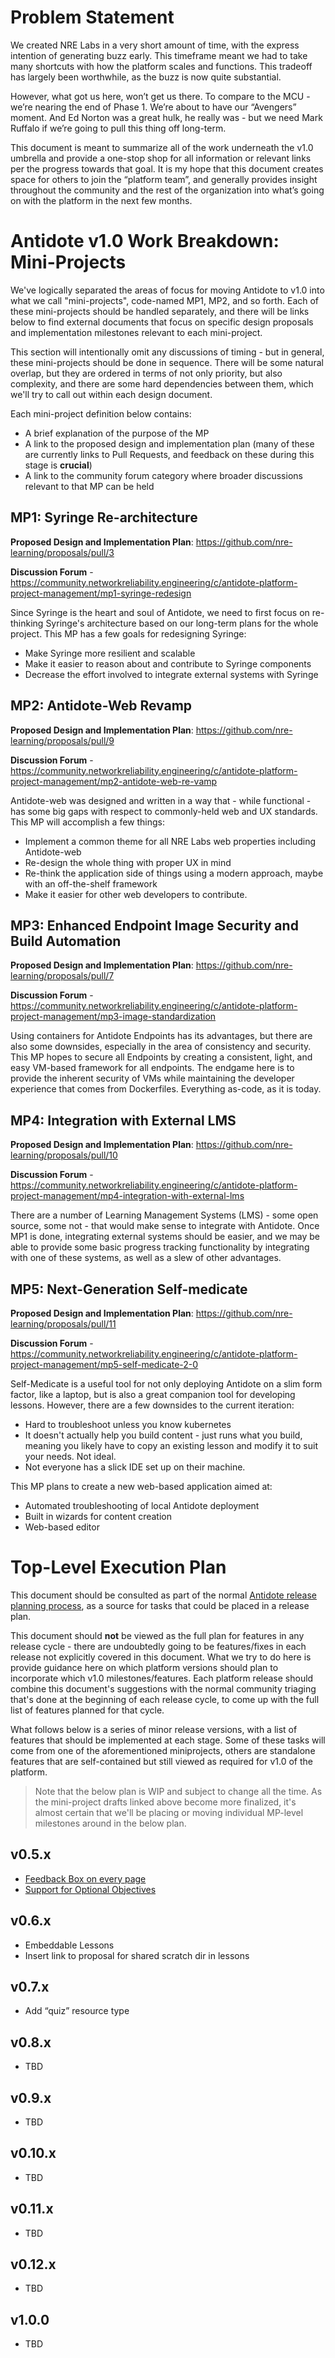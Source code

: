 # Problem Statement

We created NRE Labs in a very short amount of time, with the express intention of generating buzz early. This timeframe meant we had to take many shortcuts with how the platform scales and functions. This tradeoff has largely been worthwhile, as the buzz is now quite substantial.

However, what got us here, won’t get us there. To compare to the MCU - we’re nearing the end of Phase 1. We’re about to have our “Avengers” moment. And Ed Norton was a great hulk, he really was - but we need Mark Ruffalo if we’re going to pull this thing off long-term.

This document is meant to summarize all of the work underneath the v1.0 umbrella and provide a one-stop shop for all information or relevant links per the progress towards that goal. It is my hope that this document creates space for others to join the “platform team”, and generally provides insight throughout the community and the rest of the organization into what’s going on with the platform in the next few months.

# Antidote v1.0 Work Breakdown: Mini-Projects

We've logically separated the areas of focus for moving Antidote to v1.0 into what we call "mini-projects", code-named MP1, MP2, and so forth. Each of these mini-projects should be handled separately, and there will be links below to find external documents that focus on specific design proposals and implementation milestones relevant to each mini-project.

This section will intentionally omit any discussions of timing - but in general, these mini-projects should be done in sequence. There will be some natural overlap, but they are ordered in terms of not only priority, but also complexity, and there are some hard dependencies between them, which we'll try to call out within each design document.

Each mini-project definition below contains:

- A brief explanation of the purpose of the MP
- A link to the proposed design and implementation plan (many of these are currently links to Pull Requests, and feedback on these during this stage is **crucial**)
- A link to the community forum category where broader discussions relevant to that MP can be held

## MP1: Syringe Re-architecture

**Proposed Design and Implementation Plan**: https://github.com/nre-learning/proposals/pull/3

**Discussion Forum** - https://community.networkreliability.engineering/c/antidote-platform-project-management/mp1-syringe-redesign

Since Syringe is the heart and soul of Antidote, we need to first focus on re-thinking Syringe's architecture
based on our long-term plans for the whole project. This MP has a few goals for redesigning Syringe:

- Make Syringe more resilient and scalable
- Make it easier to reason about and contribute to Syringe components
- Decrease the effort involved to integrate external systems with Syringe

## MP2: Antidote-Web Revamp

**Proposed Design and Implementation Plan**: https://github.com/nre-learning/proposals/pull/9

**Discussion Forum** - https://community.networkreliability.engineering/c/antidote-platform-project-management/mp2-antidote-web-re-vamp

Antidote-web was designed and written in a way that - while functional - has some big gaps with respect to commonly-held web and UX standards. This MP will accomplish a few things:

- Implement a common theme for all NRE Labs web properties including Antidote-web
- Re-design the whole thing with proper UX in mind
- Re-think the application side of things using a modern approach, maybe with an off-the-shelf framework
- Make it easier for other web developers to contribute.

## MP3: Enhanced Endpoint Image Security and Build Automation

**Proposed Design and Implementation Plan**: https://github.com/nre-learning/proposals/pull/7

**Discussion Forum** - https://community.networkreliability.engineering/c/antidote-platform-project-management/mp3-image-standardization

Using containers for Antidote Endpoints has its advantages, but there are also some downsides, especially in the area of consistency and security. This MP hopes to secure all Endpoints by creating a consistent, light, and easy VM-based framework for all endpoints. The endgame here is to provide the inherent security of VMs while maintaining the developer experience that comes from Dockerfiles. Everything as-code, as it is today.

## MP4: Integration with External LMS

**Proposed Design and Implementation Plan**: https://github.com/nre-learning/proposals/pull/10

**Discussion Forum** - https://community.networkreliability.engineering/c/antidote-platform-project-management/mp4-integration-with-external-lms

There are a number of Learning Management Systems (LMS) - some open source, some not - that would make sense to integrate with Antidote. Once MP1 is done, integrating external systems should be easier, and we may be able to provide some basic progress tracking functionality by integrating with one of these systems, as well as a slew of other advantages.

## MP5: Next-Generation Self-medicate

**Proposed Design and Implementation Plan**: https://github.com/nre-learning/proposals/pull/11

**Discussion Forum** - https://community.networkreliability.engineering/c/antidote-platform-project-management/mp5-self-medicate-2-0

Self-Medicate is a useful tool for not only deploying Antidote on a slim form factor, like a laptop, but is also a great companion tool for developing lessons. However, there are a few downsides to the current iteration:

- Hard to troubleshoot unless you know kubernetes
- It doesn't actually help you build content - just runs what you build, meaning you likely have to copy an existing lesson and modify it to suit your needs. Not ideal.
- Not everyone has a slick IDE set up on their machine.

This MP plans to create a new web-based application aimed at:

- Automated troubleshooting of local Antidote deployment
- Built in wizards for content creation
- Web-based editor

# Top-Level Execution Plan

This document should be consulted as part of the normal [Antidote release planning process](https://antidoteproject.readthedocs.io/en/latest/releases/releaseplanning_platform.html), as a source for tasks that could be placed in a release plan.

This document should **not** be viewed as the full plan for features in any release cycle - there are undoubtedly going to be features/fixes in each release not explicitly covered in this document. What we try to do here is provide guidance here on which platform versions should plan to incorporate which v1.0 milestones/features. Each platform release should combine this document's suggestions with the normal community triaging that's done at the beginning of each release cycle, to come up with the full list of features planned for that cycle.

What follows below is a series of minor release versions, with a list of features that should be implemented at each stage. Some of these tasks will come from one of the aforementioned miniprojects, others are standalone features that are self-contained but still viewed as required for v1.0 of the platform.

> Note that the below plan is WIP and subject to change all the time. As the mini-project drafts linked above become more finalized, it's almost certain that we'll be placing or moving individual MP-level milestones around in the below plan.

## v0.5.x

- [Feedback Box on every page](https://github.com/nre-learning/antidote-web/issues/76)
- [Support for Optional Objectives](https://github.com/nre-learning/proposals/pull/6)

## v0.6.x

- Embeddable Lessons
- Insert link to proposal for shared scratch dir in lessons

## v0.7.x

- Add “quiz” resource type

## v0.8.x

- TBD

## v0.9.x

- TBD

## v0.10.x

- TBD

## v0.11.x

- TBD

## v0.12.x

- TBD

## v1.0.0

- TBD
